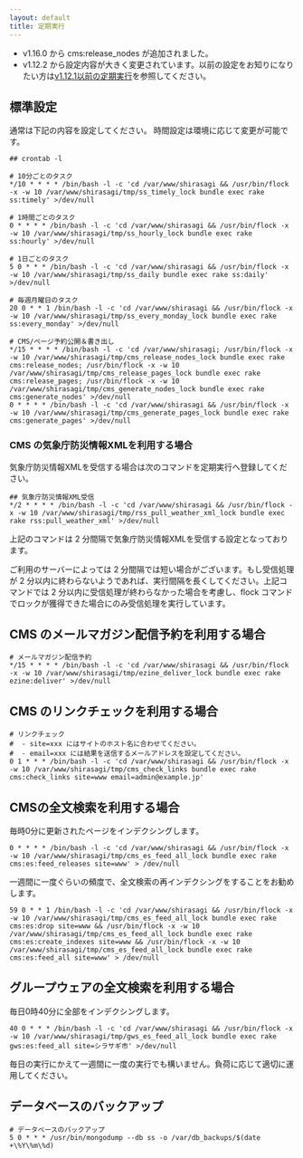 ```yaml
---
layout: default
title: 定期実行
---
```


- v1.16.0 から cms:release_nodes が追加されました。
- v1.12.2 から設定内容が大きく変更されています。以前の設定をお知りになりたい方は[v1.12.1以前の定期実行](/settings/cron-before-v1.12.1.html)を参照してください。

## 標準設定

通常は下記の内容を設定してください。
時間設定は環境に応じて変更が可能です。

~~~
## crontab -l

# 10分ごとのタスク
*/10 * * * * /bin/bash -l -c 'cd /var/www/shirasagi && /usr/bin/flock -x -w 10 /var/www/shirasagi/tmp/ss_timely_lock bundle exec rake ss:timely' >/dev/null

# 1時間ごとのタスク
0 * * * * /bin/bash -l -c 'cd /var/www/shirasagi && /usr/bin/flock -x -w 10 /var/www/shirasagi/tmp/ss_hourly_lock bundle exec rake ss:hourly' >/dev/null

# 1日ごとのタスク
5 0 * * * /bin/bash -l -c 'cd /var/www/shirasagi && /usr/bin/flock -x -w 10 /var/www/shirasagi/tmp/ss_daily bundle exec rake ss:daily' >/dev/null

# 毎週月曜日のタスク
20 0 * * 1 /bin/bash -l -c 'cd /var/www/shirasagi && /usr/bin/flock -x -w 10 /var/www/shirasagi/tmp/ss_every_monday_lock bundle exec rake ss:every_monday' >/dev/null

# CMS/ページ予約公開＆書き出し
*/15 * * * * /bin/bash -l -c 'cd /var/www/shirasagi; /usr/bin/flock -x -w 10 /var/www/shirasagi/tmp/cms_release_nodes_lock bundle exec rake cms:release_nodes; /usr/bin/flock -x -w 10 /var/www/shirasagi/tmp/cms_release_pages_lock bundle exec rake cms:release_pages; /usr/bin/flock -x -w 10 /var/www/shirasagi/tmp/cms_generate_nodes_lock bundle exec rake cms:generate_nodes' >/dev/null
0 * * * * /bin/bash -l -c 'cd /var/www/shirasagi && /usr/bin/flock -x -w 10 /var/www/shirasagi/tmp/cms_generate_pages_lock bundle exec rake cms:generate_pages' >/dev/null
~~~

### CMS の気象庁防災情報XMLを利用する場合

気象庁防災情報XMLを受信する場合は次のコマンドを定期実行へ登録してください。

~~~
## 気象庁防災情報XML受信
*/2 * * * * /bin/bash -l -c 'cd /var/www/shirasagi && /usr/bin/flock -x -w 10 /var/www/shirasagi/tmp/rss_pull_weather_xml_lock bundle exec rake rss:pull_weather_xml' >/dev/null
~~~

上記のコマンドは 2 分間隔で気象庁防災情報XMLを受信する設定となっております。

ご利用のサーバーによっては 2 分間隔では短い場合がございます。もし受信処理が 2 分以内に終わらないようであれば、実行間隔を長くしてください。上記コマンドでは 2 分以内に受信処理が終わらなかった場合を考慮し、flock コマンドでロックが獲得できた場合にのみ受信処理を実行しています。


## CMS のメールマガジン配信予約を利用する場合

~~~
# メールマガジン配信予約
*/15 * * * * /bin/bash -l -c 'cd /var/www/shirasagi && /usr/bin/flock -x -w 10 /var/www/shirasagi/tmp/ezine_deliver_lock bundle exec rake ezine:deliver' >/dev/null
~~~

## CMS のリンクチェックを利用する場合

~~~
# リンクチェック
#  - site=xxx にはサイトのホスト名に合わせてください。
#  - email=xxx には結果を送信するメールアドレスを設定してください。
0 1 * * * /bin/bash -l -c 'cd /var/www/shirasagi && /usr/bin/flock -x -w 10 /var/www/shirasagi/tmp/cms_check_links bundle exec rake cms:check_links site=www email=admin@example.jp'
~~~

## CMSの全文検索を利用する場合

毎時0分に更新されたページをインデクシングします。

~~~
0 * * * * /bin/bash -l -c 'cd /var/www/shirasagi && /usr/bin/flock -x -w 10 /var/www/shirasagi/tmp/cms_es_feed_all_lock bundle exec rake cms:es:feed_releases site=www' > /dev/null
~~~

一週間に一度ぐらいの頻度で、全文検索の再インデクシングをすることをお勧めします。

~~~
59 0 * * 1 /bin/bash -l -c 'cd /var/www/shirasagi && /usr/bin/flock -x -w 10 /var/www/shirasagi/tmp/cms_es_feed_all_lock bundle exec rake cms:es:drop site=www && /usr/bin/flock -x -w 10 /var/www/shirasagi/tmp/cms_es_feed_all_lock bundle exec rake cms:es:create_indexes site=www && /usr/bin/flock -x -w 10 /var/www/shirasagi/tmp/cms_es_feed_all_lock bundle exec rake cms:es:feed_all site=www' > /dev/null
~~~

## グループウェアの全文検索を利用する場合

毎日0時40分に全部をインデクシングします。

~~~
40 0 * * * /bin/bash -l -c 'cd /var/www/shirasagi && /usr/bin/flock -x -w 10 /var/www/shirasagi/tmp/gws_es_feed_all_lock bundle exec rake gws:es:feed_all site=シラサギ市' >/dev/null
~~~

毎日の実行にかえて一週間に一度の実行でも構いません。負荷に応じて適切に運用してください。

## データベースのバックアップ

~~~
# データベースのバックアップ
5 0 * * * /usr/bin/mongodump --db ss -o /var/db_backups/$(date +\%Y\%m\%d)
~~~
